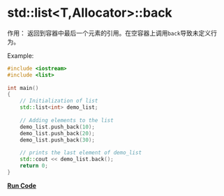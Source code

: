 # std::list<T,Allocator>::back


作用：
返回到容器中最后一个元素的引用。在空容器上调用`back`导致未定义行为。


Example:

```c++
#include <iostream>
#include <list>
 
int main()
{
    // Initialization of list 
    std::list<int> demo_list; 
  
    // Adding elements to the list 
    demo_list.push_back(10); 
    demo_list.push_back(20); 
    demo_list.push_back(30); 
  
    // prints the last element of demo_list 
    std::cout << demo_list.back(); 
    return 0;
}
```
**[Run Code](https://rextester.com/ZFEBH76608)**